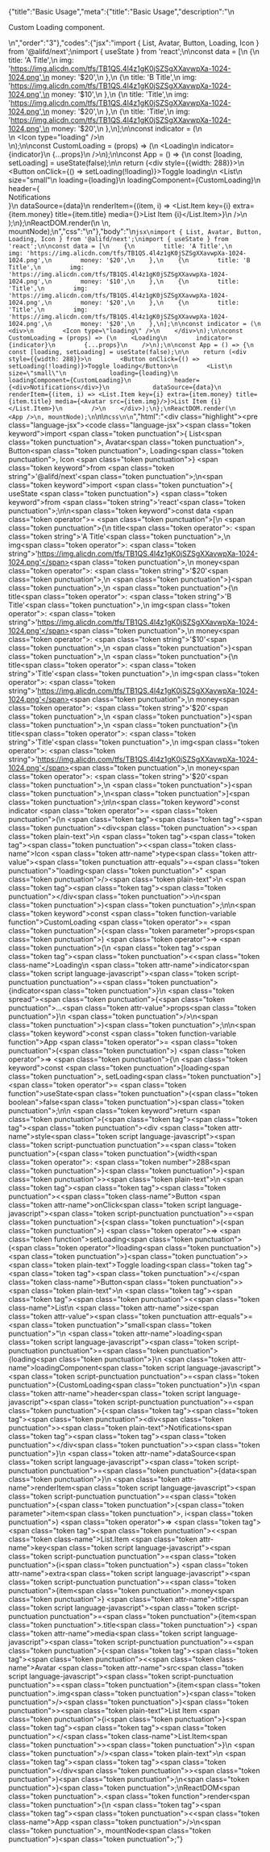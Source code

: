 {"title":"Basic Usage","meta":{"title":"Basic Usage","description":"\n<p>Custom Loading component.</p>\n","order":"3"},"codes":{"jsx":"import { List, Avatar, Button, Loading, Icon } from '@alifd/next';\nimport { useState } from 'react';\n\nconst data = [\n    {\n        title: 'A Title',\n        img: 'https://img.alicdn.com/tfs/TB1QS.4l4z1gK0jSZSgXXavwpXa-1024-1024.png',\n        money: '$20',\n    },\n    {\n        title: 'B Title',\n        img: 'https://img.alicdn.com/tfs/TB1QS.4l4z1gK0jSZSgXXavwpXa-1024-1024.png',\n        money: '$10',\n    },\n    {\n        title: 'Title',\n        img: 'https://img.alicdn.com/tfs/TB1QS.4l4z1gK0jSZSgXXavwpXa-1024-1024.png',\n        money: '$20',\n    },\n    {\n        title: 'Title',\n        img: 'https://img.alicdn.com/tfs/TB1QS.4l4z1gK0jSZSgXXavwpXa-1024-1024.png',\n        money: '$20',\n    },\n];\n\nconst indicator = (\n    <div>\n        <Icon type=\"loading\" />\n    </div>\n);\n\nconst CustomLoading = (props) => (\n    <Loading\n        indicator={indicator}\n        {...props}\n    />\n);\n\nconst App = () => {\n    const [loading, setLoading] = useState(false);\n\n    return (<div style={{width: 288}}>\n        <Button onClick={() => setLoading(!loading)}>Toggle loading</Button>\n        <List\n            size=\"small\"\n            loading={loading}\n            loadingComponent={CustomLoading}\n            header={<div>Notifications</div>}\n            dataSource={data}\n            renderItem={(item, i) => <List.Item key={i} extra={item.money} title={item.title} media={<Avatar src={item.img}/>}>List Item {i}</List.Item>}\n        />\n    </div>);\n};\nReactDOM.render(\n    <App />\n, mountNode);\n","css":"\n"},"body":"\n````jsx\nimport { List, Avatar, Button, Loading, Icon } from '@alifd/next';\nimport { useState } from 'react';\n\nconst data = [\n    {\n        title: 'A Title',\n        img: 'https://img.alicdn.com/tfs/TB1QS.4l4z1gK0jSZSgXXavwpXa-1024-1024.png',\n        money: '$20',\n    },\n    {\n        title: 'B Title',\n        img: 'https://img.alicdn.com/tfs/TB1QS.4l4z1gK0jSZSgXXavwpXa-1024-1024.png',\n        money: '$10',\n    },\n    {\n        title: 'Title',\n        img: 'https://img.alicdn.com/tfs/TB1QS.4l4z1gK0jSZSgXXavwpXa-1024-1024.png',\n        money: '$20',\n    },\n    {\n        title: 'Title',\n        img: 'https://img.alicdn.com/tfs/TB1QS.4l4z1gK0jSZSgXXavwpXa-1024-1024.png',\n        money: '$20',\n    },\n];\n\nconst indicator = (\n    <div>\n        <Icon type=\"loading\" />\n    </div>\n);\n\nconst CustomLoading = (props) => (\n    <Loading\n        indicator={indicator}\n        {...props}\n    />\n);\n\nconst App = () => {\n    const [loading, setLoading] = useState(false);\n\n    return (<div style={{width: 288}}>\n        <Button onClick={() => setLoading(!loading)}>Toggle loading</Button>\n        <List\n            size=\"small\"\n            loading={loading}\n            loadingComponent={CustomLoading}\n            header={<div>Notifications</div>}\n            dataSource={data}\n            renderItem={(item, i) => <List.Item key={i} extra={item.money} title={item.title} media={<Avatar src={item.img}/>}>List Item {i}</List.Item>}\n        />\n    </div>);\n};\nReactDOM.render(\n    <App />\n, mountNode);\n````\n\n````css\n\n````","html":"<script>(function(){'use strict';\n\nvar _slicedToArray = function () { function sliceIterator(arr, i) { var _arr = []; var _n = true; var _d = false; var _e = undefined; try { for (var _i = arr[Symbol.iterator](), _s; !(_n = (_s = _i.next()).done); _n = true) { _arr.push(_s.value); if (i && _arr.length === i) break; } } catch (err) { _d = true; _e = err; } finally { try { if (!_n && _i[\"return\"]) _i[\"return\"](); } finally { if (_d) throw _e; } } return _arr; } return function (arr, i) { if (Array.isArray(arr)) { return arr; } else if (Symbol.iterator in Object(arr)) { return sliceIterator(arr, i); } else { throw new TypeError(\"Invalid attempt to destructure non-iterable instance\"); } }; }();\n\nvar _extends = Object.assign || function (target) { for (var i = 1; i < arguments.length; i++) { var source = arguments[i]; for (var key in source) { if (Object.prototype.hasOwnProperty.call(source, key)) { target[key] = source[key]; } } } return target; };\n\nvar _next = require('@alifd/next');\n\nvar _react = require('react');\n\nvar data = [{\n    title: 'A Title',\n    img: 'https://img.alicdn.com/tfs/TB1QS.4l4z1gK0jSZSgXXavwpXa-1024-1024.png',\n    money: '$20'\n}, {\n    title: 'B Title',\n    img: 'https://img.alicdn.com/tfs/TB1QS.4l4z1gK0jSZSgXXavwpXa-1024-1024.png',\n    money: '$10'\n}, {\n    title: 'Title',\n    img: 'https://img.alicdn.com/tfs/TB1QS.4l4z1gK0jSZSgXXavwpXa-1024-1024.png',\n    money: '$20'\n}, {\n    title: 'Title',\n    img: 'https://img.alicdn.com/tfs/TB1QS.4l4z1gK0jSZSgXXavwpXa-1024-1024.png',\n    money: '$20'\n}];\n\nvar indicator = React.createElement(\n    'div',\n    null,\n    React.createElement(_next.Icon, { type: 'loading' })\n);\n\nvar CustomLoading = function CustomLoading(props) {\n    return React.createElement(_next.Loading, _extends({\n        indicator: indicator\n    }, props));\n};\n\nvar App = function App() {\n    var _useState = (0, _react.useState)(false),\n        _useState2 = _slicedToArray(_useState, 2),\n        loading = _useState2[0],\n        setLoading = _useState2[1];\n\n    return React.createElement(\n        'div',\n        { style: { width: 288 } },\n        React.createElement(\n            _next.Button,\n            { onClick: function onClick() {\n                    return setLoading(!loading);\n                } },\n            'Toggle loading'\n        ),\n        React.createElement(_next.List, {\n            size: 'small',\n            loading: loading,\n            loadingComponent: CustomLoading,\n            header: React.createElement(\n                'div',\n                null,\n                'Notifications'\n            ),\n            dataSource: data,\n            renderItem: function renderItem(item, i) {\n                return React.createElement(\n                    _next.List.Item,\n                    { key: i, extra: item.money, title: item.title, media: React.createElement(_next.Avatar, { src: item.img }) },\n                    'List Item ',\n                    i\n                );\n            }\n        })\n    );\n};\nReactDOM.render(React.createElement(App, null), mountNode);})()</script><div class=\"highlight\"><pre class=\"language-jsx\"><code class=\"language-jsx\"><span class=\"token keyword\">import</span> <span class=\"token punctuation\">{</span> List<span class=\"token punctuation\">,</span> Avatar<span class=\"token punctuation\">,</span> Button<span class=\"token punctuation\">,</span> Loading<span class=\"token punctuation\">,</span> Icon <span class=\"token punctuation\">}</span> <span class=\"token keyword\">from</span> <span class=\"token string\">'@alifd/next'</span><span class=\"token punctuation\">;</span>\n<span class=\"token keyword\">import</span> <span class=\"token punctuation\">{</span> useState <span class=\"token punctuation\">}</span> <span class=\"token keyword\">from</span> <span class=\"token string\">'react'</span><span class=\"token punctuation\">;</span>\n\n<span class=\"token keyword\">const</span> data <span class=\"token operator\">=</span> <span class=\"token punctuation\">[</span>\n    <span class=\"token punctuation\">{</span>\n        title<span class=\"token operator\">:</span> <span class=\"token string\">'A Title'</span><span class=\"token punctuation\">,</span>\n        img<span class=\"token operator\">:</span> <span class=\"token string\">'https://img.alicdn.com/tfs/TB1QS.4l4z1gK0jSZSgXXavwpXa-1024-1024.png'</span><span class=\"token punctuation\">,</span>\n        money<span class=\"token operator\">:</span> <span class=\"token string\">'$20'</span><span class=\"token punctuation\">,</span>\n    <span class=\"token punctuation\">}</span><span class=\"token punctuation\">,</span>\n    <span class=\"token punctuation\">{</span>\n        title<span class=\"token operator\">:</span> <span class=\"token string\">'B Title'</span><span class=\"token punctuation\">,</span>\n        img<span class=\"token operator\">:</span> <span class=\"token string\">'https://img.alicdn.com/tfs/TB1QS.4l4z1gK0jSZSgXXavwpXa-1024-1024.png'</span><span class=\"token punctuation\">,</span>\n        money<span class=\"token operator\">:</span> <span class=\"token string\">'$10'</span><span class=\"token punctuation\">,</span>\n    <span class=\"token punctuation\">}</span><span class=\"token punctuation\">,</span>\n    <span class=\"token punctuation\">{</span>\n        title<span class=\"token operator\">:</span> <span class=\"token string\">'Title'</span><span class=\"token punctuation\">,</span>\n        img<span class=\"token operator\">:</span> <span class=\"token string\">'https://img.alicdn.com/tfs/TB1QS.4l4z1gK0jSZSgXXavwpXa-1024-1024.png'</span><span class=\"token punctuation\">,</span>\n        money<span class=\"token operator\">:</span> <span class=\"token string\">'$20'</span><span class=\"token punctuation\">,</span>\n    <span class=\"token punctuation\">}</span><span class=\"token punctuation\">,</span>\n    <span class=\"token punctuation\">{</span>\n        title<span class=\"token operator\">:</span> <span class=\"token string\">'Title'</span><span class=\"token punctuation\">,</span>\n        img<span class=\"token operator\">:</span> <span class=\"token string\">'https://img.alicdn.com/tfs/TB1QS.4l4z1gK0jSZSgXXavwpXa-1024-1024.png'</span><span class=\"token punctuation\">,</span>\n        money<span class=\"token operator\">:</span> <span class=\"token string\">'$20'</span><span class=\"token punctuation\">,</span>\n    <span class=\"token punctuation\">}</span><span class=\"token punctuation\">,</span>\n<span class=\"token punctuation\">]</span><span class=\"token punctuation\">;</span>\n\n<span class=\"token keyword\">const</span> indicator <span class=\"token operator\">=</span> <span class=\"token punctuation\">(</span>\n    <span class=\"token tag\"><span class=\"token tag\"><span class=\"token punctuation\">&lt;</span>div</span><span class=\"token punctuation\">></span></span><span class=\"token plain-text\">\n        </span><span class=\"token tag\"><span class=\"token tag\"><span class=\"token punctuation\">&lt;</span><span class=\"token class-name\">Icon</span></span> <span class=\"token attr-name\">type</span><span class=\"token attr-value\"><span class=\"token punctuation attr-equals\">=</span><span class=\"token punctuation\">\"</span>loading<span class=\"token punctuation\">\"</span></span> <span class=\"token punctuation\">/></span></span><span class=\"token plain-text\">\n    </span><span class=\"token tag\"><span class=\"token tag\"><span class=\"token punctuation\">&lt;/</span>div</span><span class=\"token punctuation\">></span></span>\n<span class=\"token punctuation\">)</span><span class=\"token punctuation\">;</span>\n\n<span class=\"token keyword\">const</span> <span class=\"token function-variable function\">CustomLoading</span> <span class=\"token operator\">=</span> <span class=\"token punctuation\">(</span><span class=\"token parameter\">props</span><span class=\"token punctuation\">)</span> <span class=\"token operator\">=></span> <span class=\"token punctuation\">(</span>\n    <span class=\"token tag\"><span class=\"token tag\"><span class=\"token punctuation\">&lt;</span><span class=\"token class-name\">Loading</span></span>\n        <span class=\"token attr-name\">indicator</span><span class=\"token script language-javascript\"><span class=\"token script-punctuation punctuation\">=</span><span class=\"token punctuation\">{</span>indicator<span class=\"token punctuation\">}</span></span>\n        <span class=\"token spread\"><span class=\"token punctuation\">{</span><span class=\"token punctuation\">...</span><span class=\"token attr-value\">props</span><span class=\"token punctuation\">}</span></span>\n    <span class=\"token punctuation\">/></span></span>\n<span class=\"token punctuation\">)</span><span class=\"token punctuation\">;</span>\n\n<span class=\"token keyword\">const</span> <span class=\"token function-variable function\">App</span> <span class=\"token operator\">=</span> <span class=\"token punctuation\">(</span><span class=\"token punctuation\">)</span> <span class=\"token operator\">=></span> <span class=\"token punctuation\">{</span>\n    <span class=\"token keyword\">const</span> <span class=\"token punctuation\">[</span>loading<span class=\"token punctuation\">,</span> setLoading<span class=\"token punctuation\">]</span> <span class=\"token operator\">=</span> <span class=\"token function\">useState</span><span class=\"token punctuation\">(</span><span class=\"token boolean\">false</span><span class=\"token punctuation\">)</span><span class=\"token punctuation\">;</span>\n\n    <span class=\"token keyword\">return</span> <span class=\"token punctuation\">(</span><span class=\"token tag\"><span class=\"token tag\"><span class=\"token punctuation\">&lt;</span>div</span> <span class=\"token attr-name\">style</span><span class=\"token script language-javascript\"><span class=\"token script-punctuation punctuation\">=</span><span class=\"token punctuation\">{</span><span class=\"token punctuation\">{</span>width<span class=\"token operator\">:</span> <span class=\"token number\">288</span><span class=\"token punctuation\">}</span><span class=\"token punctuation\">}</span></span><span class=\"token punctuation\">></span></span><span class=\"token plain-text\">\n        </span><span class=\"token tag\"><span class=\"token tag\"><span class=\"token punctuation\">&lt;</span><span class=\"token class-name\">Button</span></span> <span class=\"token attr-name\">onClick</span><span class=\"token script language-javascript\"><span class=\"token script-punctuation punctuation\">=</span><span class=\"token punctuation\">{</span><span class=\"token punctuation\">(</span><span class=\"token punctuation\">)</span> <span class=\"token operator\">=></span> <span class=\"token function\">setLoading</span><span class=\"token punctuation\">(</span><span class=\"token operator\">!</span>loading<span class=\"token punctuation\">)</span><span class=\"token punctuation\">}</span></span><span class=\"token punctuation\">></span></span><span class=\"token plain-text\">Toggle loading</span><span class=\"token tag\"><span class=\"token tag\"><span class=\"token punctuation\">&lt;/</span><span class=\"token class-name\">Button</span></span><span class=\"token punctuation\">></span></span><span class=\"token plain-text\">\n        </span><span class=\"token tag\"><span class=\"token tag\"><span class=\"token punctuation\">&lt;</span><span class=\"token class-name\">List</span></span>\n            <span class=\"token attr-name\">size</span><span class=\"token attr-value\"><span class=\"token punctuation attr-equals\">=</span><span class=\"token punctuation\">\"</span>small<span class=\"token punctuation\">\"</span></span>\n            <span class=\"token attr-name\">loading</span><span class=\"token script language-javascript\"><span class=\"token script-punctuation punctuation\">=</span><span class=\"token punctuation\">{</span>loading<span class=\"token punctuation\">}</span></span>\n            <span class=\"token attr-name\">loadingComponent</span><span class=\"token script language-javascript\"><span class=\"token script-punctuation punctuation\">=</span><span class=\"token punctuation\">{</span>CustomLoading<span class=\"token punctuation\">}</span></span>\n            <span class=\"token attr-name\">header</span><span class=\"token script language-javascript\"><span class=\"token script-punctuation punctuation\">=</span><span class=\"token punctuation\">{</span><span class=\"token tag\"><span class=\"token tag\"><span class=\"token punctuation\">&lt;</span>div</span><span class=\"token punctuation\">></span></span><span class=\"token plain-text\">Notifications</span><span class=\"token tag\"><span class=\"token tag\"><span class=\"token punctuation\">&lt;/</span>div</span><span class=\"token punctuation\">></span></span><span class=\"token punctuation\">}</span></span>\n            <span class=\"token attr-name\">dataSource</span><span class=\"token script language-javascript\"><span class=\"token script-punctuation punctuation\">=</span><span class=\"token punctuation\">{</span>data<span class=\"token punctuation\">}</span></span>\n            <span class=\"token attr-name\">renderItem</span><span class=\"token script language-javascript\"><span class=\"token script-punctuation punctuation\">=</span><span class=\"token punctuation\">{</span><span class=\"token punctuation\">(</span><span class=\"token parameter\">item<span class=\"token punctuation\">,</span> i</span><span class=\"token punctuation\">)</span> <span class=\"token operator\">=></span> <span class=\"token tag\"><span class=\"token tag\"><span class=\"token punctuation\">&lt;</span><span class=\"token class-name\">List.Item</span></span> <span class=\"token attr-name\">key</span><span class=\"token script language-javascript\"><span class=\"token script-punctuation punctuation\">=</span><span class=\"token punctuation\">{</span>i<span class=\"token punctuation\">}</span></span> <span class=\"token attr-name\">extra</span><span class=\"token script language-javascript\"><span class=\"token script-punctuation punctuation\">=</span><span class=\"token punctuation\">{</span>item<span class=\"token punctuation\">.</span>money<span class=\"token punctuation\">}</span></span> <span class=\"token attr-name\">title</span><span class=\"token script language-javascript\"><span class=\"token script-punctuation punctuation\">=</span><span class=\"token punctuation\">{</span>item<span class=\"token punctuation\">.</span>title<span class=\"token punctuation\">}</span></span> <span class=\"token attr-name\">media</span><span class=\"token script language-javascript\"><span class=\"token script-punctuation punctuation\">=</span><span class=\"token punctuation\">{</span><span class=\"token tag\"><span class=\"token tag\"><span class=\"token punctuation\">&lt;</span><span class=\"token class-name\">Avatar</span></span> <span class=\"token attr-name\">src</span><span class=\"token script language-javascript\"><span class=\"token script-punctuation punctuation\">=</span><span class=\"token punctuation\">{</span>item<span class=\"token punctuation\">.</span>img<span class=\"token punctuation\">}</span></span><span class=\"token punctuation\">/></span></span><span class=\"token punctuation\">}</span></span><span class=\"token punctuation\">></span></span><span class=\"token plain-text\">List Item </span><span class=\"token punctuation\">{</span>i<span class=\"token punctuation\">}</span><span class=\"token tag\"><span class=\"token tag\"><span class=\"token punctuation\">&lt;/</span><span class=\"token class-name\">List.Item</span></span><span class=\"token punctuation\">></span></span><span class=\"token punctuation\">}</span></span>\n        <span class=\"token punctuation\">/></span></span><span class=\"token plain-text\">\n    </span><span class=\"token tag\"><span class=\"token tag\"><span class=\"token punctuation\">&lt;/</span>div</span><span class=\"token punctuation\">></span></span><span class=\"token punctuation\">)</span><span class=\"token punctuation\">;</span>\n<span class=\"token punctuation\">}</span><span class=\"token punctuation\">;</span>\nReactDOM<span class=\"token punctuation\">.</span><span class=\"token function\">render</span><span class=\"token punctuation\">(</span>\n    <span class=\"token tag\"><span class=\"token tag\"><span class=\"token punctuation\">&lt;</span><span class=\"token class-name\">App</span></span> <span class=\"token punctuation\">/></span></span>\n<span class=\"token punctuation\">,</span> mountNode<span class=\"token punctuation\">)</span><span class=\"token punctuation\">;</span></code></pre></div>"}